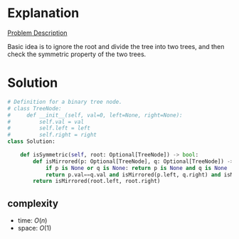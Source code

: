 # Explanation

[Problem Description](https://leetcode.com/problems/symmetric-tree/)

Basic idea is to ignore the root and divide the tree into two trees, and then check the symmetric property of the two trees.

# Solution

```python
# Definition for a binary tree node.
# class TreeNode:
#     def __init__(self, val=0, left=None, right=None):
#         self.val = val
#         self.left = left
#         self.right = right
class Solution:
    
    def isSymmetric(self, root: Optional[TreeNode]) -> bool:
        def isMirrored(p: Optional[TreeNode], q: Optional[TreeNode]) -> bool:
            if p is None or q is None: return p is None and q is None
            return p.val==q.val and isMirrored(p.left, q.right) and isMirrored(p.right, q.left)
        return isMirrored(root.left, root.right)
```

## complexity

- time: $O(n)$
- space: $O(1)$

